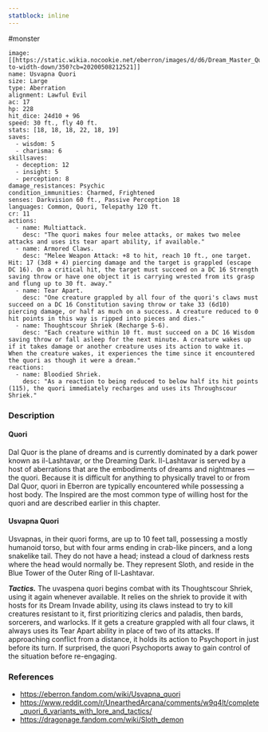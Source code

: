 ```yaml
---
statblock: inline
---
```

 #monster 

```statblock
image: [[https://static.wikia.nocookie.net/eberron/images/d/d6/Dream_Master_Quori.jpg/revision/latest/scale-to-width-down/350?cb=20200508212521]]
name: Usvapna Quori
size: Large
type: Aberration
alignment: Lawful Evil
ac: 17
hp: 228
hit_dice: 24d10 + 96
speed: 30 ft., fly 40 ft.
stats: [18, 18, 18, 22, 18, 19]
saves:
  - wisdom: 5
  - charisma: 6
skillsaves:
  - deception: 12
  - insight: 5
  - perception: 8
damage_resistances: Psychic
condition_immunities: Charmed, Frightened
senses: Darkvision 60 ft., Passive Perception 18
languages: Common, Quori, Telepathy 120 ft.
cr: 11
actions:
  - name: Multiattack.
    desc: "The quori makes four melee attacks, or makes two melee attacks and uses its tear apart ability, if available."
  - name: Armored Claws.
    desc: "Melee Weapon Attack: +8 to hit, reach 10 ft., one target. Hit: 17 (3d8 + 4) piercing damage and the target is grappled (escape DC 16). On a critical hit, the target must succeed on a DC 16 Strength saving throw or have one object it is carrying wrested from its grasp and flung up to 30 ft. away."
  - name: Tear Apart.
    desc: "One creature grappled by all four of the quori's claws must succeed on a DC 16 Constitution saving throw or take 33 (6d10) piercing damage, or half as much on a success. A creature reduced to 0 hit points in this way is ripped into pieces and dies."
  - name: Thoughtscour Shriek (Recharge 5-6).
    desc: "Each creature within 10 ft. must succeed on a DC 16 Wisdom saving throw or fall asleep for the next minute. A creature wakes up if it takes damage or another creature uses its action to wake it. When the creature wakes, it experiences the time since it encountered the quori as though it were a dream."
reactions:
  - name: Bloodied Shriek.
    desc: "As a reaction to being reduced to below half its hit points (115), the quori immediately recharges and uses its Throughscour Shriek."
```

### Description

#### Quori

Dal Quor is the plane of dreams and is currently dominated by a dark power known as il-Lashtavar, or the Dreaming Dark. Il-Lashtavar is served by a host of aberrations that are the embodiments of dreams and nightmares — the quori. Because it is difficult for anything to physically travel to or from Dal Quor, quori in Eberron are typically encountered while possessing a host body. The Inspired are the most common type of willing host for the quori and are described earlier in this chapter.

#### Usvapna Quori

Usvapnas, in their quori forms, are up to 10 feet tall, possessing a mostly humanoid torso, but with four arms ending in crab-like pincers, and a long snakelike tail. They do not have a head; instead a cloud of darkness rests where the head would normally be. They represent Sloth, and reside in the Blue Tower of the Outer Ring of Il-Lashtavar.

***Tactics.*** The uvaspena quori begins combat with its Thoughtscour Shriek, using it again whenever available. It relies on the shriek to provide it with hosts for its Dream Invade ability, using its claws instead to try to kill creatures resistant to it, first prioritizing clerics and paladis, then bards, sorcerers, and warlocks. If it gets a creature grappled with all four claws, it always uses its Tear Apart ability in place of two of its attacks.
If approaching conflict from a distance, it holds its action to Psychoport in just before its turn. If surprised, the quori Psychoports away to gain control of the situation before re-engaging.

### References

* https://eberron.fandom.com/wiki/Usvapna_quori
* https://www.reddit.com/r/UnearthedArcana/comments/w9q4lt/complete_quori_6_variants_with_lore_and_tactics/
* https://dragonage.fandom.com/wiki/Sloth_demon
